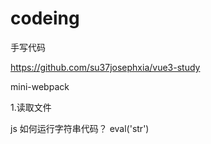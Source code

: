# codeing
 手写代码


https://github.com/su37josephxia/vue3-study

mini-webpack

1.读取文件

js 如何运行字符串代码？
eval('str')
